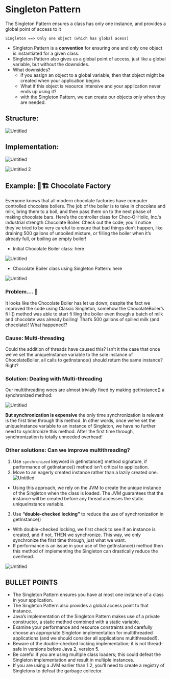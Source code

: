 # Singleton Pattern

The Singleton Pattern ensures a class has only one instance, and provides a global point of access to it

```
Singleton ==> Only one object (which has global acess)
```

* Singleton Pattern is a **convention** for ensuring one and only one object is instantiated for a given class. 
* Singleton Pattern also gives us a global point of access, just like a global variable, but without the downsides.
* What downsides?
  * if you assign an object to a global variable, then that object might be created
when your application begins
  * What if this object is resource intensive and your application never ends
up using it?
  * with the Singleton Pattern, we can create our objects only when they are needed.

## Structure:

![Untitled](https://user-images.githubusercontent.com/54474853/191959153-1dfed0fd-1143-4fd1-836c-2237e43b4423.png)

## Implementation:

![Untitled](https://user-images.githubusercontent.com/54474853/191959442-ac1bdacf-b4b8-4528-9e2b-d8c0ac8968fe.png)

![Untitled 2](https://user-images.githubusercontent.com/54474853/191959455-2989c15b-eea9-4d79-94e7-727ab077fae8.png)

## Example: 🍫🏗 Chocolate Factory
Everyone knows that all modern chocolate factories have computer controlled
chocolate boilers. The job of the boiler is to take in chocolate and milk, bring them
to a boil, and then pass them on to the next phase of making chocolate bars.
Here’s the controller class for Choc-O-Holic, Inc.’s industrial strength Chocolate
Boiler. Check out the code; you’ll notice they’ve tried to be very careful to ensure
that bad things don’t happen, like draining 500 gallons of unboiled mixture, or
filling the boiler when it’s already full, or boiling an empty boiler!

* Initial Chocolate Boiler class: here

![Untitled](https://user-images.githubusercontent.com/54474853/191961958-d4c1caee-1547-4887-86c5-b974808b23c1.png)

* Chocolate Boiler class using Singleton Pattern: here

![Untitled](https://user-images.githubusercontent.com/54474853/191962196-f7a1765b-1abc-4f87-a04e-cb016b34533c.png)


### Problem.... 😬

It looks like the Chocolate Boiler has let us down; despite
the fact we improved the code using Classic Singleton,
somehow the ChocolateBoiler’s fi ll() method was able
to start fi lling the boiler even though a batch of milk and
chocolate was already boiling! That’s 500 gallons of spilled
milk (and chocolate)! What happened!?

### Cause: Multi-threading
Could the addition of threads have caused
this? Isn’t it the case that once we’ve set
the uniqueInstance variable to the sole
instance of ChocolateBoiler, all calls to
getInstance() should return the same
instance? Right?

### Solution: Dealing with Multi-threading 
Our multithreading woes are almost trivially fixed by making
getInstance() a synchronized method:

![Untitled](https://user-images.githubusercontent.com/54474853/191963121-5bbd64e8-3d39-4a56-a050-17eaf8bb4940.png)

**But synchronization
is expensive**
the only
time synchronization is relevant is the first time through this method. In
other words, once we’ve set the uniqueInstance variable to an instance
of Singleton, we have no further need to synchronize this method. After
the first time through, synchronization is totally unneeded overhead!

### Other solutions: Can we improve multithreading?
1. Use `synchronized` keyword in getInstance() method signature, if performance of getInstance() method isn't critical to application.
2. Move to an eagerly created instance rather than a lazily created one.
  ![Untitled](https://user-images.githubusercontent.com/54474853/191963780-51e8124c-b6d5-4202-96f0-56f46deb1dad.png)
  *  Using this approach, we rely on the JVM to create the unique instance of the Singleton when
the class is loaded. The JVM guarantees that the instance will be created before any thread
accesses the static uniqueInstance variable. 
3. Use **“double-checked locking”** to reduce the use of synchronization in getInstance()
  * With double-checked locking, we first check to see if an instance is created, and if not, THEN we
synchronize. This way, we only synchronize the first time through, just what we want.
  * If performance is an issue in your use of the getInstance() method then this method of
implementing the Singleton can drastically reduce the overhead.

![Untitled](https://user-images.githubusercontent.com/54474853/191964216-0b3d17f2-ab73-4478-aaf8-9c431f7d6046.png)

##  BULLET POINTS
* The Singleton Pattern ensures
you have at most one instance
of a class in your application.
* The Singleton Pattern also
provides a global access point
to that instance.
* Java’s implementation of the
Singleton Pattern makes use
of a private constructor, a static
method combined with a static
variable.
* Examine your performance
and resource constraints and
carefully choose an appropriate
Singleton implementation for
multithreaded applications
(and we should consider all
applications multithreaded!).
* Beware of the double-checked
locking implementation; it is not
thread-safe in versions before
Java 2, version 5.
* Be careful if you are using
multiple class loaders; this
could defeat the Singleton
implementation and result in
multiple instances.
* If you are using a JVM earlier
than 1.2, you’ll need to create a
registry of Singletons to defeat
the garbage collector.
